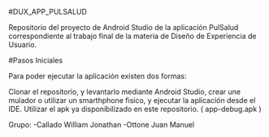 #DUX_APP_PULSALUD

Repositorio del proyecto de Android Studio de la aplicación PulSalud correspondiente al trabajo final de la materia de Diseño de Experiencia de Usuario.

#Pasos Iniciales

Para poder ejecutar la aplicación existen dos formas:

Clonar el repositorio, y levantarlo mediante Android Studio, crear une mulador o utilizar un smarthphone fisico, y ejecutar la aplicación desde el IDE.
Utilizar el apk ya disponibilizado en este repositorio. ( app-debug.apk )

Grupo: -Callado William Jonathan -Ottone Juan Manuel
